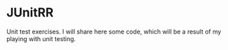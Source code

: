 # JUnitRR
Unit test exercises.
I will share here some code, which will be a result of my playing with unit testing.
